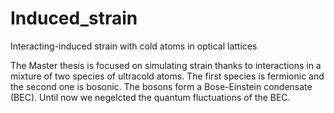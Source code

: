 # Induced_strain
Interacting-induced strain with cold atoms in optical lattices

The Master thesis is focused on simulating strain thanks to interactions in a mixture of two species of ultracold atoms. The first species is fermionic and the second one is bosonic. The bosons form a Bose-Einstein condensate (BEC). Until now we negelcted the quantum fluctuations of the BEC. 
